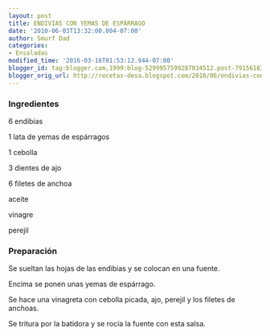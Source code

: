 ```yaml
---
layout: post
title: ENDIVIAS CON YEMAS DE ESPÁRRAGO
date: '2010-06-03T13:32:00.004-07:00'
author: Smurf Dad
categories:
- Ensaladas
modified_time: '2016-03-16T01:53:12.944-07:00'
blogger_id: tag:blogger.com,1999:blog-5299957599287034512.post-7915618371124456452
blogger_orig_url: http://recetas-desa.blogspot.com/2010/06/endivias-con-yemas-de-esparrago.html
---
```


<h3>Ingredientes</h3>
6 endibias

1 lata de yemas de espárragos

1 cebolla

3 dientes de ajo

6 filetes de anchoa

aceite

vinagre

perejil



<h3>Preparación</h3>
Se sueltan las hojas de las endibias y se colocan en una fuente.

Encima se ponen unas yemas de espárrago.

Se hace una vinagreta con cebolla picada, ajo, perejil y los filetes de anchoas.

Se tritura por la batidora y se rocía la fuente con esta salsa.